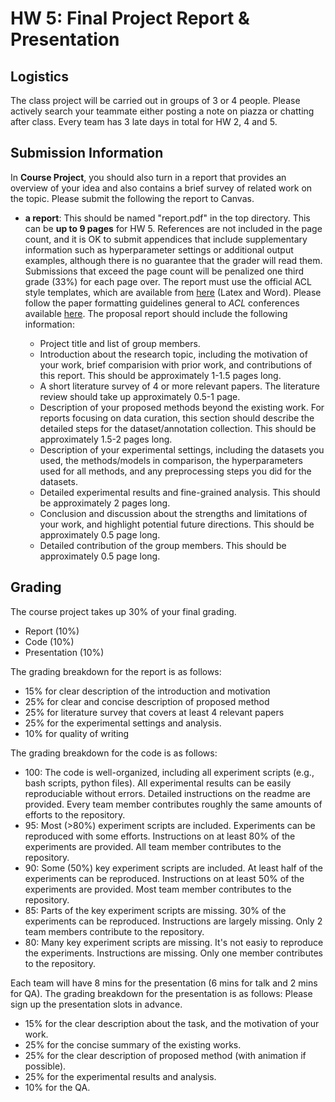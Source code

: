 # HW 5: Final Project Report & Presentation

## Logistics
The class project will be carried out in groups of 3 or 4 people. Please actively search your teammate either posting a note on piazza or chatting after class. Every team has 3 late days in total for HW 2, 4 and 5.

## Submission Information
In **Course Project**, you should also turn in a report that provides an overview of your idea and also contains a brief survey of related work on the topic. Please submit the following the report to Canvas.


- **a report**: This should be named "report.pdf" in the top directory. This can be **up to 9 pages** for HW 5. References are not included in the page count, and it is OK to submit appendices that include supplementary information such as hyperparameter settings or additional output examples, although there is no guarantee that the grader will read them. Submissions that exceed the page count will be penalized one third grade (33%) for each page over. The report must use the official ACL style templates, which are available from [here](https://github.com/acl-org/acl-style-files) (Latex and Word). Please follow the paper formatting guidelines general to *ACL* conferences available [here](https://acl-org.github.io/ACLPUB/formatting.html). The proposal report should include the following information:

    - Project title and list of group members.
    - Introduction about the research topic, including the motivation of your work, brief comparision with prior work, and contributions of this report. This should be approximately 1-1.5 pages long.
    - A short literature survey of 4 or more relevant papers. The literature review should take up approximately 0.5-1 page.
    - Description of your proposed methods beyond the existing work. For reports focusing on data curation, this section should describe the detailed steps for the dataset/annotation collection. This should be approximately 1.5-2 pages long.
    - Description of your experimental settings, including the datasets you used, the methods/models in comparison, the hyperparameters used for all methods, and any preprocessing steps you did for the datasets.
    - Detailed experimental results and fine-grained analysis. This should be approximately 2 pages long.
    - Conclusion and discussion about the strengths and limitations of your work, and highlight potential future directions. This should be approximately 0.5 page long.
    - Detailed contribution of the group members. This should be approximately 0.5 page long.

## Grading
The course project takes up 30% of your final grading.
- Report (10%)
- Code (10%)
- Presentation (10%)

The grading breakdown for the report is as follows:
- 15% for clear description of the introduction and motivation
- 25% for clear and concise description of proposed method
- 25% for literature survey that covers at least 4 relevant papers
- 25% for the experimental settings and analysis.
- 10% for quality of writing

The grading breakdown for the code is as follows:
- 100: The code is well-organized, including all experiment scripts (e.g., bash scripts, python files). All experimental results can be easily reproduciable without errors. Detailed instructions on the readme are provided. Every team member contributes roughly the same amounts of efforts to the repository.
- 95: Most (>80%) experiment scripts are included. Experiments can be reproduced with some efforts. Instructions on at least 80% of the experiments are provided. All team member contributes to the repository.
- 90: Some (50%) key experiment scripts are included. At least half of the experiments can be reproduced. Instructions on at least 50% of the experiments are provided. Most team member contributes to the repository.
- 85: Parts of the key experiment scripts are missing. 30% of the experiments can be reproduced. Instructions are largely missing. Only 2 team members contribute to the repository.
- 80: Many key experiment scripts are missing. It's not easiy to reproduce the experiments. Instructions are missing. Only one member contributes to the repository.

Each team will have 8 mins for the presentation (6 mins for talk and 2 mins for QA). The grading breakdown for the presentation is as follows:
Please sign up the presentation slots in advance. 
- 15% for the clear description about the task, and the motivation of your work.
- 25% for the concise summary of the existing works.
- 25% for the clear description of proposed method (with animation if possible).
- 25% for the experimental results and analysis.
- 10% for the QA.

